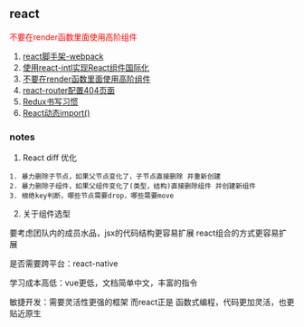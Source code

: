 
## react

 <span style="color:red">不要在render函数里面使用高阶组件<span>

1. [react脚手架-webpack](https://segmentfault.com/a/1190000019126657)
2. [使用react-intl实现React组件国际化](https://www.jianshu.com/p/574f6cea4f26)
3. [不要在render函数里面使用高阶组件](https://github.com/sunyongjian/blog/issues/25)
4. [react-router配置404页面](./react/react-router配置404页面.md)
5. [Redux书写习惯](https://segmentfault.com/a/1190000010915166)
6. [React动态import()](https://www.cnblogs.com/lantuoxie/p/9104014.html)




### notes

1. React diff 优化

```
1. 暴力删除子节点，如果父节点变化了，子节点直接删除 并重新创建
2. 暴力删除子组件，如果父组件变化了(类型，结构)直接删除组件 并创建新组件
3. 根绝key判断，哪些节点需要drop，哪些需要move
```


2. 关于组件选型

要考虑团队内的成员水品，jsx的代码结构更容易扩展
react组合的方式更容易扩展

是否需要跨平台：react-native

学习成本高低：vue更低，文档简单中文，丰富的指令

敏捷开发：需要灵活性更强的框架 而react正是 函数式编程，代码更加灵活，也更贴近原生


